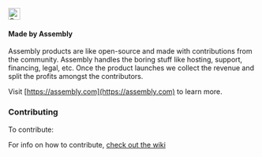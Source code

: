 <a href="https://assembly.com/podato/bounties?utm_campaign=assemblage&utm_source=podato&utm_medium=repo_badge"><img src="https://asm-badger.herokuapp.com/podato/badges/tasks.svg" height="24px" alt="Open Tasks" /></a>

#### Made by Assembly

Assembly products are like open-source and made with contributions from the community. Assembly handles the boring stuff like hosting, support, financing, legal, etc. Once the product launches we collect the revenue and split the profits amongst the contributors.

Visit [https://assembly.com](https://assembly.com) to learn more.

### Contributing

To contribute:

For info on how to contribute, [check out the wiki](http://github.com/asm-products/podato-web/wiki)
